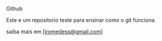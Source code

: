 Github

Este e um repositorio teste para ensinar como o git funciona.

saiba mais em [iromedess@gmail.com]
